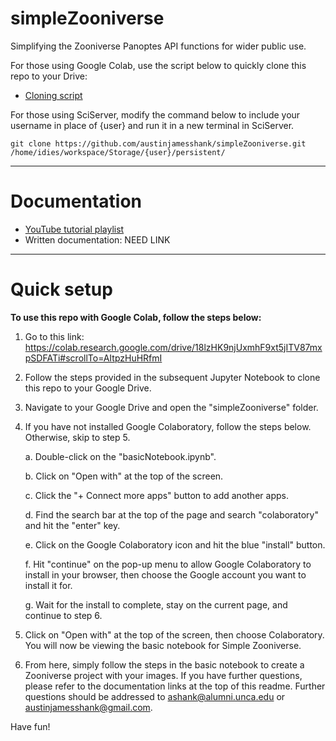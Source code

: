 # simpleZooniverse

Simplifying the Zooniverse Panoptes API functions for wider public use.

For those using Google Colab, use the script below to quickly clone this repo to your Drive:

- [Cloning script](https://colab.research.google.com/drive/18lzHK9njUxmhF9xt5jITV87mxpSDFATi#scrollTo=AItpzHuHRfmI)

For those using SciServer, modify the command below to include your username in place of {user} and run it in a new terminal in SciServer.

    git clone https://github.com/austinjamesshank/simpleZooniverse.git /home/idies/workspace/Storage/{user}/persistent/

---

# Documentation 

- [YouTube tutorial playlist](https://youtube.com/playlist?list=PL6W2skmjHTC4heOIfVFbtEYI-kZi7w5nB)
- Written documentation: NEED LINK

---

# Quick setup

**To use this repo with Google Colab, follow the steps below:**
1. Go to this link: https://colab.research.google.com/drive/18lzHK9njUxmhF9xt5jITV87mxpSDFATi#scrollTo=AItpzHuHRfmI
2. Follow the steps provided in the subsequent Jupyter Notebook to clone this repo to your Google Drive.
3. Navigate to your Google Drive and open the "simpleZooniverse" folder.
4. If you have not installed Google Colaboratory, follow the steps below. Otherwise, skip to step 5.

    a. Double-click on the "basicNotebook.ipynb".
    
    b. Click on "Open with" at the top of the screen.
    
    c. Click the "+ Connect more apps" button to add another apps.
    
    d. Find the search bar at the top of the page and search "colaboratory" and hit the "enter" key.
    
    e. Click on the Google Colaboratory icon and hit the blue "install" button. 
    
    f. Hit "continue" on the pop-up menu to allow Google Colaboratory to install in your browser, then choose the Google account you want to install it for.
    
    g. Wait for the install to complete, stay on the current page, and continue to step 6.
    
5. Click on "Open with" at the top of the screen, then choose Colaboratory. You will now be viewing the basic notebook for Simple Zooniverse. 
6. From here, simply follow the steps in the basic notebook to create a Zooniverse project with your images. If you have further questions, please refer to the documentation links at the top of this readme. Further questions should be addressed to ashank@alumni.unca.edu or austinjamesshank@gmail.com.

Have fun!

